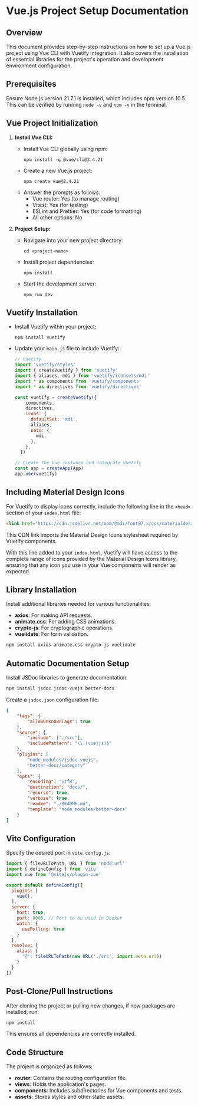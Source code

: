 # Vue.js Project Setup Documentation

## Overview

This document provides step-by-step instructions on how to set up a Vue.js project using Vue CLI with Vuetify integration. It also covers the installation of essential libraries for the project's operation and development environment configuration.

## Prerequisites

Ensure Node.js version 21.7.1 is installed, which includes npm version 10.5. This can be verified by running `node -v` and `npm -v` in the terminal.

## Vue Project Initialization

1. **Install Vue CLI:**
   - Install Vue CLI globally using npm:
     ```
     npm install -g @vue/cli@3.4.21
     ```
   - Create a new Vue.js project:
     ```
     npm create vue@3.4.21
     ```
   - Answer the prompts as follows:
     - Vue router: Yes (to manage routing)
     - Vitest: Yes (for testing)
     - ESLint and Prettier: Yes (for code formatting)
     - All other options: No

2. **Project Setup:**
   - Navigate into your new project directory:
     ```
     cd <project-name>
     ```
   - Install project dependencies:
     ```
     npm install
     ```
   - Start the development server:
     ```
     npm run dev
     ```

## Vuetify Installation

- Install Vuetify within your project:
  ```
  npm install vuetify
  ```

- Update your `main.js` file to include Vuetify:

  ```javascript
  // Vuetify
  import 'vuetify/styles'
  import { createVuetify } from 'vuetify'
  import { aliases, mdi } from 'vuetify/iconsets/mdi'
  import * as components from 'vuetify/components'
  import * as directives from 'vuetify/directives'

  const vuetify = createVuetify({
      components,
      directives,
      icons: {
        defaultSet: 'mdi',
        aliases,
        sets: {
          mdi,
        },
      },
    })

  // Create the Vue instance and integrate Vuetify
  const app = createApp(App)
  app.use(vuetify)
  ```

## Including Material Design Icons

For Vuetify to display icons correctly, include the following line in the `<head>` section of your `index.html` file:

```html
<link href="https://cdn.jsdelivr.net/npm/@mdi/font@7.x/css/materialdesignicons.min.css" rel="stylesheet">
```

This CDN link imports the Material Design Icons stylesheet required by Vuetify components.

With this line added to your `index.html`, Vuetify will have access to the complete range of icons provided by the Material Design Icons library, ensuring that any icon you use in your Vue components will render as expected.

## Library Installation

Install additional libraries needed for various functionalities:

- **axios**: For making API requests.
- **animate.css**: For adding CSS animations.
- **crypto-js**: For cryptographic operations.
- **vuelidate**: For form validation.

```bash
npm install axios animate.css crypto-js vuelidate
```

## Automatic Documentation Setup

Install JSDoc libraries to generate documentation:

```bash
npm install jsdoc jsdoc-vuejs better-docs
```

Create a `jsdoc.json` configuration file:

```json
{
    "tags": {
        "allowUnknownTags": true
    },
    "source": {
        "include": ["./src"],
        "includePattern": "\\.(vue|js)$"
    },
    "plugins": [
        "node_modules/jsdoc-vuejs",
        "better-docs/category"
    ],
    "opts": {
        "encoding": "utf8",
        "destination": "docs/",
        "recurse": true,
        "verbose": true,
        "readme": "./README.md",
        "template": "node_modules/better-docs"
    }
}
```

## Vite Configuration

Specify the desired port in `vite.config.js`:

```javascript
import { fileURLToPath, URL } from 'node:url'
import { defineConfig } from 'vite'
import vue from '@vitejs/plugin-vue'

export default defineConfig({
  plugins: [
    vue(),
  ],
  server: {
    host: true,
    port: 8000, // Port to be used in Docker
    watch: {
      usePolling: true
    }
  },
  resolve: {
    alias: {
      '@': fileURLToPath(new URL('./src', import.meta.url))
    }
  }
})
```

## Post-Clone/Pull Instructions

After cloning the project or pulling new changes, if new packages are installed, run:

```bash
npm install
```

This ensures all dependencies are correctly installed.

## Code Structure

The project is organized as follows:

- **router**: Contains the routing configuration file.
- **views**: Holds the application's pages.
- **components**: Includes subdirectories for Vue components and tests.
- **assets**: Stores styles and other static assets.
